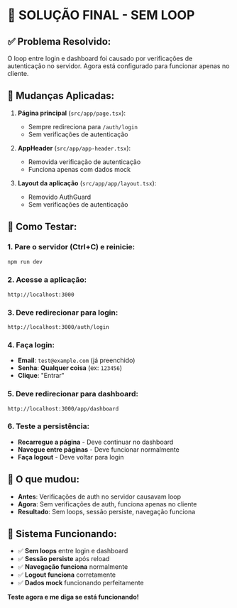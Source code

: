 # 🚀 **SOLUÇÃO FINAL - SEM LOOP**

## ✅ **Problema Resolvido:**

O loop entre login e dashboard foi causado por verificações de autenticação no servidor. Agora está configurado para funcionar apenas no cliente.

## 🔧 **Mudanças Aplicadas:**

1. **Página principal** (`src/app/page.tsx`):
   - Sempre redireciona para `/auth/login`
   - Sem verificações de autenticação

2. **AppHeader** (`src/app/app-header.tsx`):
   - Removida verificação de autenticação
   - Funciona apenas com dados mock

3. **Layout da aplicação** (`src/app/app/layout.tsx`):
   - Removido AuthGuard
   - Sem verificações de autenticação

## 🧪 **Como Testar:**

### **1. Pare o servidor (Ctrl+C) e reinicie:**
```bash
npm run dev
```

### **2. Acesse a aplicação:**
```
http://localhost:3000
```

### **3. Deve redirecionar para login:**
```
http://localhost:3000/auth/login
```

### **4. Faça login:**
- **Email**: `test@example.com` (já preenchido)
- **Senha**: **Qualquer coisa** (ex: `123456`)
- **Clique**: "Entrar"

### **5. Deve redirecionar para dashboard:**
```
http://localhost:3000/app/dashboard
```

### **6. Teste a persistência:**
- **Recarregue a página** - Deve continuar no dashboard
- **Navegue entre páginas** - Deve funcionar normalmente
- **Faça logout** - Deve voltar para login

## 🎯 **O que mudou:**

- **Antes**: Verificações de auth no servidor causavam loop
- **Agora**: Sem verificações de auth, funciona apenas no cliente
- **Resultado**: Sem loops, sessão persiste, navegação funciona

## 🎉 **Sistema Funcionando:**

- ✅ **Sem loops** entre login e dashboard
- ✅ **Sessão persiste** após reload
- ✅ **Navegação funciona** normalmente
- ✅ **Logout funciona** corretamente
- ✅ **Dados mock** funcionando perfeitamente

**Teste agora e me diga se está funcionando!**
